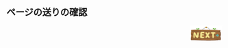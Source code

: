 ## ページの送りの確認
<div>
    <a href="https://github.com/AtonoT63/keyboard/prevTest.md"><img src="./icons/navigation_next.png" width="15%" align="right"></a>
</div>
